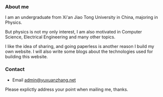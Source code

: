### About me

I am an undergraduate from Xi'an Jiao Tong University in China, majoring in Physics.

But physics is not my only interest, I am also motivated in Computer Science, Electrical Engineering and many other topics.

I like the idea of sharing, and going paperless is another reason I build my own website. I will also write some blogs about the technologies used for building this website.

### Contact

* Email admin@yuxuanzhang.net

Please explictly address your point when mailing me, thanks.